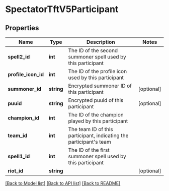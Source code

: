 # SpectatorTftV5Participant

## Properties
Name | Type | Description | Notes
------------ | ------------- | ------------- | -------------
**spell2_id** | **int** | The ID of the second summoner spell used by this participant | 
**profile_icon_id** | **int** | The ID of the profile icon used by this participant | 
**summoner_id** | **string** | Encrypted summoner ID of this participant | [optional] 
**puuid** | **string** | Encrypted puuid of this participant | [optional] 
**champion_id** | **int** | The ID of the champion played by this participant | 
**team_id** | **int** | The team ID of this participant, indicating the participant&#39;s team | 
**spell1_id** | **int** | The ID of the first summoner spell used by this participant | 
**riot_id** | **string** |  | [optional] 

[[Back to Model list]](../README.md#documentation-for-models) [[Back to API list]](../README.md#documentation-for-api-endpoints) [[Back to README]](../README.md)


